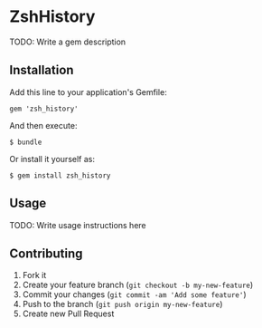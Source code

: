 # ZshHistory

TODO: Write a gem description

## Installation

Add this line to your application's Gemfile:

    gem 'zsh_history'

And then execute:

    $ bundle

Or install it yourself as:

    $ gem install zsh_history

## Usage

TODO: Write usage instructions here

## Contributing

1. Fork it
2. Create your feature branch (`git checkout -b my-new-feature`)
3. Commit your changes (`git commit -am 'Add some feature'`)
4. Push to the branch (`git push origin my-new-feature`)
5. Create new Pull Request
